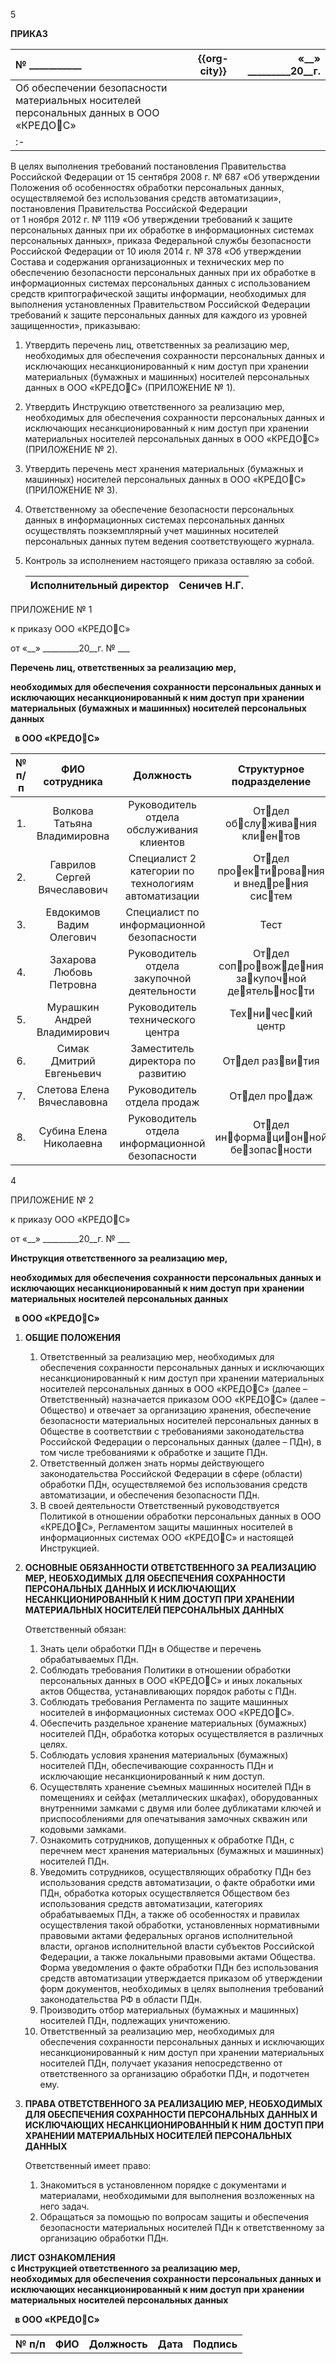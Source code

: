 ﻿5




**ПРИКАЗ**

|**№ \_\_\_\_\_\_\_\_\_\_\_**|**{{org-city}}**|**«\_\_» \_\_\_\_\_\_\_\_\_20\_\_г.**|
| :- | :-: | -: |
|Об обеспечении безопасности материальных носителей персональных данных в ООО «КРЕДОС»|
| :- |

В целях выполнения требований постановления Правительства Российской Федерации от <a name="_hlk2237525"></a>15 сентября 2008 г. № 687 «Об утверждении Положения об особенностях обработки персональных данных, осуществляемой без использования средств автоматизации», постановления Правительства Российской Федерации от 1 ноября 2012 г. № 1119 «Об утверждении требований к защите персональных данных при их обработке в информационных системах персональных данных», приказа Федеральной службы безопасности Российской Федерации от 10 июля 2014 г. № 378 «Об утверждении Состава и содержания организационных и технических мер по обеспечению безопасности персональных данных при их обработке в информационных системах персональных данных с использованием средств криптографической защиты информации, необходимых для выполнения установленных Правительством Российской Федерации требований к защите персональных данных для каждого из уровней защищенности», приказываю:

1. Утвердить перечень лиц, ответственных за реализацию мер, необходимых для обеспечения сохранности персональных данных и исключающих несанкционированный к ним доступ при хранении материальных (бумажных и машинных) носителей персональных данных в ООО «КРЕДОС» (ПРИЛОЖЕНИЕ № 1).
1. Утвердить Инструкцию ответственного за реализацию мер, необходимых для обеспечения сохранности персональных данных и исключающих несанкционированный к ним доступ при хранении материальных носителей персональных данных в ООО «КРЕДОС» (ПРИЛОЖЕНИЕ № 2).
1. Утвердить перечень мест хранения материальных (бумажных и машинных) носителей персональных данных в ООО «КРЕДОС» (ПРИЛОЖЕНИЕ № 3).
1. Ответственному за обеспечение безопасности персональных данных в информационных системах персональных данных осуществлять поэкземплярный учет машинных носителей персональных данных путем ведения соответствующего журнала.
1. Контроль за исполнением настоящего приказа оставляю за собой.

   |Исполнительный директор|Сеничев Н.Г.|
   | :- | -: |



ПРИЛОЖЕНИЕ № 1

к приказу ООО «КРЕДОС»

от «\_\_» \_\_\_\_\_\_\_\_\_20\_\_г. № \_\_\_

**Перечень лиц, ответственных за реализацию мер,** 

**необходимых для обеспечения сохранности персональных данных и исключающих несанкционированный к ним доступ при хранении материальных (бумажных и машинных) носителей персональных данных**

` `**в ООО «КРЕДОС»**

|**№ п/п**|**ФИО сотрудника**|**Должность**|**Структурное подразделение**|
| :-: | :-: | :-: | :-: |
|1\.|Волкова Татьяна Владимировна|Руководитель отдела обслуживания клиентов|Отдел обслуживания клиентов|
|2\.|Гаврилов Сергей Вячеславович|Специалист 2 категории по технологиям автоматизации|Отдел проектирования и внедрения систем|
|3\.|Евдокимов Вадим Олегович|Специалист по информационной безопасности|Тест|
|4\.|Захарова Любовь Петровна|Руководитель отдела закупочной деятельности|Отдел сопровождения закупочной деятельности|
|5\.|Мурашкин Андрей Владимирович|Руководитель технического центра|Технический центр|
|6\.|Симак Дмитрий Евгеньевич|Заместитель директора по развитию|Отдел развития|
|7\.|Слетова Елена Вячеславовна|Руководитель отдела продаж|Отдел продаж|
|8\.|Субина Елена Николаевна|Руководитель отдела информационной безопасности|Отдел информационной безопасности|



4

ПРИЛОЖЕНИЕ № 2

к приказу ООО «КРЕДОС»

от «\_\_» \_\_\_\_\_\_\_\_\_20\_\_г. № \_\_\_

**Инструкция ответственного за реализацию мер,** 

**необходимых для обеспечения сохранности персональных данных и исключающих несанкционированный к ним доступ при хранении материальных носителей персональных данных**

` `**в ООО «КРЕДОС»**

1. **ОБЩИЕ ПОЛОЖЕНИЯ**
   1. Ответственный за реализацию мер, необходимых для обеспечения сохранности персональных данных и исключающих несанкционированный к ним доступ при хранении материальных носителей персональных данных в ООО «КРЕДОС» (далее – Ответственный) назначается приказом ООО «КРЕДОС» (далее – Общество) и отвечает за организацию хранения, обеспечение безопасности материальных носителей персональных данных в Обществе в соответствии с требованиями законодательства Российской Федерации о персональных данных (далее – ПДн), в том числе требованиями к обработке и защите ПДн.
   1. Ответственный должен знать нормы действующего законодательства Российской Федерации в сфере (области) обработки ПДн, осуществляемой без использования средств автоматизации, и обеспечения безопасности ПДн.
   1. В своей деятельности Ответственный руководствуется Политикой в отношении обработки персональных данных в ООО «КРЕДОС», <a name="_hlk115934795"></a>Регламентом защиты машинных носителей в информационных системах ООО «КРЕДОС» и настоящей Инструкцией.
1. **ОСНОВНЫЕ ОБЯЗАННОСТИ ОТВЕТСТВЕННОГО ЗА РЕАЛИЗАЦИЮ МЕР, НЕОБХОДИМЫХ ДЛЯ ОБЕСПЕЧЕНИЯ СОХРАННОСТИ ПЕРСОНАЛЬНЫХ ДАННЫХ И ИСКЛЮЧАЮЩИХ НЕСАНКЦИОНИРОВАННЫЙ К НИМ ДОСТУП ПРИ ХРАНЕНИИ МАТЕРИАЛЬНЫХ НОСИТЕЛЕЙ ПЕРСОНАЛЬНЫХ ДАННЫХ**

   Ответственный обязан:

   1. Знать цели обработки ПДн в Обществе и перечень обрабатываемых ПДн.
   1. Соблюдать требования Политики в отношении обработки персональных данных в ООО «КРЕДОС» и иных локальных актов Общества, устанавливающих порядок работы с ПДн.
   1. Соблюдать требования Регламента по защите машинных носителей в информационных системах ООО «КРЕДОС».
   1. Обеспечить раздельное хранение материальных (бумажных) носителей ПДн, обработка которых осуществляется в различных целях.
   1. Соблюдать условия хранения материальных (бумажных) носителей ПДн, обеспечивающие сохранность ПДн и исключающие несанкционированный к ним доступ.
   1. Осуществлять хранение съемных машинных носителей ПДн в помещениях и сейфах (металлических шкафах), оборудованных внутренними замками с двумя или более дубликатами ключей и приспособлениями для опечатывания замочных скважин или кодовыми замками.
   1. Ознакомить сотрудников, допущенных к обработке ПДн, с перечнем мест хранения материальных (бумажных и машинных) носителей ПДн.
   1. Уведомить сотрудников, осуществляющих обработку ПДн без использования средств автоматизации, о факте обработки ими ПДн, обработка которых осуществляется Обществом без использования средств автоматизации, категориях обрабатываемых ПДн, а также об особенностях и правилах осуществления такой обработки, установленных нормативными правовыми актами федеральных органов исполнительной власти, органов исполнительной власти субъектов Российской Федерации, а также локальными правовыми актами Общества. Форма уведомления о факте обработки ПДн без использования средств автоматизации утверждается приказом об утверждении форм документов, необходимых в целях выполнения требований законодательства РФ в области ПДн.
   1. Производить отбор материальных (бумажных и машинных) носителей ПДн, подлежащих уничтожению.
   1. Ответственный за реализацию мер, необходимых для обеспечения сохранности персональных данных и исключающих несанкционированный к ним доступ при хранении материальных носителей ПДн, получает указания непосредственно от ответственного за организацию обработки ПДн, и подотчетен ему.
1. **ПРАВА ОТВЕТСТВЕННОГО ЗА РЕАЛИЗАЦИЮ МЕР, НЕОБХОДИМЫХ ДЛЯ ОБЕСПЕЧЕНИЯ СОХРАННОСТИ ПЕРСОНАЛЬНЫХ ДАННЫХ И ИСКЛЮЧАЮЩИХ НЕСАНКЦИОНИРОВАННЫЙ К НИМ ДОСТУП ПРИ ХРАНЕНИИ МАТЕРИАЛЬНЫХ НОСИТЕЛЕЙ ПЕРСОНАЛЬНЫХ ДАННЫХ**

   Ответственный имеет право:

   1. Знакомиться в установленном порядке с документами и материалами, необходимыми для выполнения возложенных на него задач.
   1. Обращаться за помощью по вопросам защиты и обеспечения безопасности материальных носителей ПДн к ответственному за организацию обработки ПДн.


**ЛИСТ ОЗНАКОМЛЕНИЯ\
с Инструкцией ответственного за реализацию мер, \
необходимых для обеспечения сохранности персональных данных и исключающих несанкционированный к ним доступ при хранении материальных носителей персональных данных**

` `**в ООО «КРЕДОС»**

|**№ п/п**|**ФИО**|**Должность**|**Дата**|**Подпись**|
| :-: | :-: | :-: | :-: | :-: |
| |||||
| |||||
| |||||
| |||||
| |||||
| |||||
| |||||
| |||||
| |||||
| |||||
| |||||
| |||||
| |||||
| |||||
| |||||
| |||||
| |||||
| |||||
| |||||
| |||||
| |||||
| |||||
| |||||
| |||||
| |||||
| |||||
| |||||
| |||||
| |||||
| |||||
| |||||
| |||||
| |||||
| |||||
| |||||
| |||||
| |||||
| |||||
| |||||


ПРИЛОЖЕНИЕ № 3

к приказу ООО «КРЕДОС»

от «\_\_» \_\_\_\_\_\_\_\_\_20\_\_г. № \_\_\_

**Перечень мест хранения материальных (бумажных и машинных) носителей персональных данных в ООО «КРЕДОС» в части обработки ПДн в целях:** 

**выполнение требований законодательства Российской Федерации в сфере ведения бухгалтерского и налогового учёта; выполнение требований трудового законодательства; ведение кадрового и воинского учёта**

|**№ п/п**|**Место хранения**|**Структурное подразделение**|**Категории субъектов персональных данных**|
| :-: | :-: | :-: | :-: |
|1\.|300034, {{org-city}}, ул. Демонстрации, д. 27, Комната 1/1|Отдел развития|соискатели|
|2\.|300034, {{org-city}}, ул. Демонстрации, д. 27, Комната 1/4|Бухгалтерия|работники, уволенные работники, близкие родственники работников|
|3\.|300034, {{org-city}}, ул. Демонстрации, д. 38В, Комната 13|Отдел продаж|соискатели|

**Перечень мест хранения материальных (бумажных и машинных) носителей персональных данных в ООО «КРЕДОС» в части обработки ПДн в целях:** 

**ведение официальных сайтов организации**

|**№ п/п**|**Место хранения**|**Структурное подразделение**|**Категории субъектов персональных данных**|
| :-: | :-: | :-: | :-: |
|1\.|300034, {{org-city}}, ул. Демонстрации, д. 27, Комната 1/1|Отдел развития|представители потенциальных контрагентов (посетители сайтов)|

**Перечень мест хранения материальных (бумажных и машинных) носителей персональных данных в ООО «КРЕДОС» в части обработки ПДн в целях:** 

**осуществление договорных отношений с клиентами в рамках уставной и лицензионной деятельности: составление коммерческих предложений; поставка программных продуктов; оказание консультационных услуг, в том числе, в сфере государственного (муниципального) заказа и проведения электронных торгов, услуг по технической поддержке программных продуктов; установление личности заявителя при его обращении за получением сертификата ключа проверки электронной подписи либо полномочия лица, выступающего от имени заявителя; проверка предоставленных заявителем документов либо их надлежащим образом заверенных копий; выдача электронных подписей; оказание услуг по защите конфиденциальной информации и информационных систем персональных данных; аттестация объектов информатизации**

|**№ п/п**|**Место хранения**|**Структурное подразделение**|**Категории субъектов персональных данных**|
| :-: | :-: | :-: | :-: |
|1\.|300034, {{org-city}}, ул. Демонстрации, д. 27, Комната 1/1|Отдел развития|работники, представители контрагентов, владельцы (получатели) электронных подписей|
|2\.|300034, {{org-city}}, ул. Демонстрации, д. 27, Комната 1/5|Отдел обслуживания клиентов|представители контрагентов, представители потенциальных контрагентов|
|3\.|300034, {{org-city}}, ул. Демонстрации, д. 27, «Аквариум»|Отдел сопровождения закупочной деятельности|слушатели курсов дополнительного профессионального образования|
|4\.|300034, {{org-city}}, ул. Демонстрации, д. 38В, Комната 13|Отдел продаж|работники, представители контрагентов, представители потенциальных контрагентов, владельцы (получатели) электронных подписей, слушатели курсов дополнительного профессионального образования|

**Перечень мест хранения материальных (бумажных и машинных) носителей персональных данных в ООО «КРЕДОС» в части обработки ПДн в целях:** 

**оказание государственных и муниципальных услуг и осуществление функций, полномочий и обязанностей**

|**№ п/п**|**Место хранения**|**Структурное подразделение**|**Категории субъектов персональных данных**|
| :-: | :-: | :-: | :-: |
|1\.|300034, {{org-city}}, ул. Демонстрации, д. 27, Комната 1/1|Отдел развития|Заявители|

**Перечень мест хранения материальных (бумажных и машинных) носителей персональных данных в ООО «КРЕДОС» в части обработки ПДн в целях:** 

**ведение документооборота**

|**№ п/п**|**Место хранения**|**Структурное подразделение**|**Категории субъектов персональных данных**|
| :-: | :-: | :-: | :-: |
|1\.|300034, {{org-city}}, ул. Демонстрации, д. 27, Комната 1/6|Администрация|государственные гражданские служащие|

**Перечень мест хранения материальных (бумажных и машинных) носителей персональных данных в ООО «КРЕДОС» в части обработки ПДн в целях:** 

**госуслуги**

|**№ п/п**|**Место хранения**|**Структурное подразделение**|**Категории субъектов персональных данных**|
| :-: | :-: | :-: | :-: |
|1\.|300034, {{org-city}}, ул. Демонстрации, д. 27, Комната 1/2|Отдел проектирования и внедрения систем|работники|

**Перечень мест хранения материальных (бумажных и машинных) носителей персональных данных в ООО «КРЕДОС» в части обработки ПДн в целях:** 

**обеспечения предусмотренных законодательством РФ прав граждан в системе обязательного медицинского страхования**

|**№ п/п**|**Место хранения**|**Структурное подразделение**|**Категории субъектов персональных данных**|
| :-: | :-: | :-: | :-: |
|1\.|300034, {{org-city}}, ул. Демонстрации, д. 141, Комната 4/4|–|застрахованные лица|


